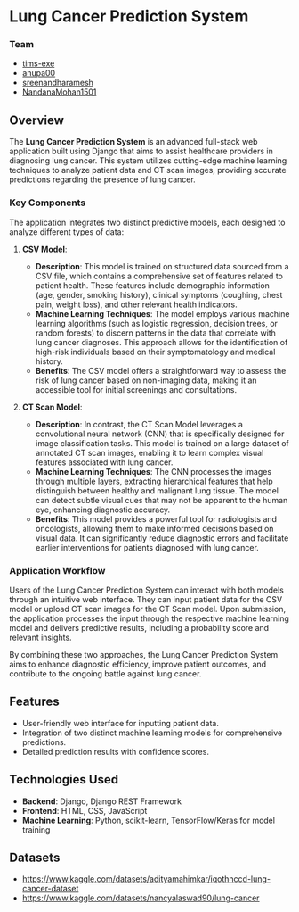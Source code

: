 # Lung Cancer Prediction System

### Team 
- [tims-exe](https://github.com/tims-exe)
- [anupa00](https://github.com/anupa00)
- [sreenandharamesh](https://github.com/sreenandharamesh)
- [NandanaMohan1501](https://github.com/NandanaMohan1501)

## Overview

The **Lung Cancer Prediction System** is an advanced full-stack web application built using Django that aims to assist healthcare providers in diagnosing lung cancer. This system utilizes cutting-edge machine learning techniques to analyze patient data and CT scan images, providing accurate predictions regarding the presence of lung cancer.

### Key Components

The application integrates two distinct predictive models, each designed to analyze different types of data:

1. **CSV Model**:
   - **Description**: This model is trained on structured data sourced from a CSV file, which contains a comprehensive set of features related to patient health. These features include demographic information (age, gender, smoking history), clinical symptoms (coughing, chest pain, weight loss), and other relevant health indicators.
   - **Machine Learning Techniques**: The model employs various machine learning algorithms (such as logistic regression, decision trees, or random forests) to discern patterns in the data that correlate with lung cancer diagnoses. This approach allows for the identification of high-risk individuals based on their symptomatology and medical history.
   - **Benefits**: The CSV model offers a straightforward way to assess the risk of lung cancer based on non-imaging data, making it an accessible tool for initial screenings and consultations.

2. **CT Scan Model**:
   - **Description**: In contrast, the CT Scan Model leverages a convolutional neural network (CNN) that is specifically designed for image classification tasks. This model is trained on a large dataset of annotated CT scan images, enabling it to learn complex visual features associated with lung cancer.
   - **Machine Learning Techniques**: The CNN processes the images through multiple layers, extracting hierarchical features that help distinguish between healthy and malignant lung tissue. The model can detect subtle visual cues that may not be apparent to the human eye, enhancing diagnostic accuracy.
   - **Benefits**: This model provides a powerful tool for radiologists and oncologists, allowing them to make informed decisions based on visual data. It can significantly reduce diagnostic errors and facilitate earlier interventions for patients diagnosed with lung cancer.

### Application Workflow

Users of the Lung Cancer Prediction System can interact with both models through an intuitive web interface. They can input patient data for the CSV model or upload CT scan images for the CT Scan model. Upon submission, the application processes the input through the respective machine learning model and delivers predictive results, including a probability score and relevant insights.

By combining these two approaches, the Lung Cancer Prediction System aims to enhance diagnostic efficiency, improve patient outcomes, and contribute to the ongoing battle against lung cancer.

## Features

- User-friendly web interface for inputting patient data.
- Integration of two distinct machine learning models for comprehensive predictions.
- Detailed prediction results with confidence scores.

## Technologies Used

- **Backend**: Django, Django REST Framework
- **Frontend**: HTML, CSS, JavaScript
- **Machine Learning**: Python, scikit-learn, TensorFlow/Keras for model training

## Datasets

- https://www.kaggle.com/datasets/adityamahimkar/iqothnccd-lung-cancer-dataset
- https://www.kaggle.com/datasets/nancyalaswad90/lung-cancer



